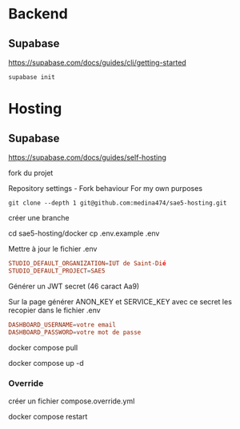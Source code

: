 # Backend

## Supabase

https://supabase.com/docs/guides/cli/getting-started

```
supabase init
```

# Hosting

## Supabase

https://supabase.com/docs/guides/self-hosting

fork du projet

Repository settings - Fork behaviour
For my own purposes


```
git clone --depth 1 git@github.com:medina474/sae5-hosting.git
```

créer une branche

cd sae5-hosting/docker
cp .env.example .env

Mettre à jour le fichier .env

```toml
STUDIO_DEFAULT_ORGANIZATION=IUT de Saint-Dié
STUDIO_DEFAULT_PROJECT=SAE5
```

Générer un JWT secret (46 caract Aa9)

Sur la page générer ANON_KEY et SERVICE_KEY avec ce secret les recopier dans le fichier .env

```toml
DASHBOARD_USERNAME=votre email
DASHBOARD_PASSWORD=votre mot de passe
```

docker compose pull

docker compose up -d

### Override

créer un fichier compose.override.yml

docker compose restart
